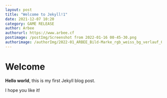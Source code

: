 ```yaml
---
layout: post
title: "Welcome to Jekyll!1"
date: 2021-12-07 10:20
category: GAME RELEASE
author: Arbee
authorurl: https://www.arbee.cf
postimage: /postImg/Screenshot from 2022-01-16 00-45-30.png
authorimage: /authorImg/2022-01_ARBEE_Bild-Marke_rgb_weiss_bg_verlauf_01.svg
---
```


# Welcome

**Hello world**, this is my first Jekyll blog post.

I hope you like it!